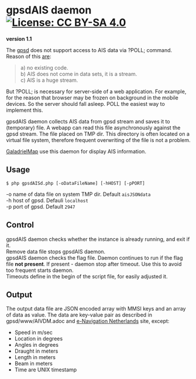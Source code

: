 # gpsdAIS daemon [![License: CC BY-SA 4.0](https://img.shields.io/badge/License-CC%20BY--SA%204.0-lightgrey.svg)](https://creativecommons.org/licenses/by-sa/4.0/)
**version 1.1**  

The  [gpsd](https://gpsd.io/) does not support access to AIS data via ?POLL; command.  
Reason of this [are](https://lists.nongnu.org/archive/html/gpsd-users/2020-04/msg00098.html):  
>a) no existing code.  
>b) AIS does not come in data sets, it is a stream.  
>c) AIS is a huge stream.  

But ?POLL; is necessary for server-side of a web application. For example, for the reason that browser may be frozen on background in the mobile devices. So the server should fall asleep. POLL the easiest way to implement this.  

gpsdAIS daemon collects AIS data from gpsd stream and saves it to (temporary) file. A webapp can read this file asynchronously against the gpsd stream. The file placed on TMP dir. This directory is often located on a virtual file system, therefore frequent overwriting of the file is not a problem.  

[GaladrielMap](https://github.com/VladimirKalachikhin/Galadriel-map/tree/master)  use this daemon for display AIS information.
## Usage
```
$ php gpsdAISd.php [-oDataFileName] [-hHOST] [-pPORT]
```
-o name of data file on system TMP dir. Default `aisJSONdata`  
-h host of gpsd. Defauli `localhost`  
-p port of gpsd. Default `2947`  
## Control
gpsdAIS daemon checks whether the instance is already running, and exit if it.  
Remove data file stops gpsdAIS daemon.  
gpsdAIS daemon checks the flag file. Daemon continues to run if the flag file __not present__. If present - daemon stop after timeout. Use this to avoid too frequent starts daemon.  
Timeouts define in the begin of the script file, for easily adjusted it.
## Output
The output data file are JSON encoded array with MMSI keys and an array of data as value. The data are key-value pair as described in gpsd/www/AIVDM.adoc and [e-Navigation Netherlands](http://www.e-navigation.nl/system-messages) site, except:  

* Speed in m/sec
* Location in degrees
* Angles in degrees
* Draught in meters
* Length in meters
* Beam in meters
* Time are UNIX timestamp